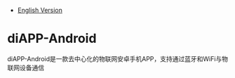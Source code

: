* [English Version](./README.md)

# diAPP-Android
diAPP-Android是一款去中心化的物联网安卓手机APP，支持通过蓝牙和WiFi与物联网设备通信
